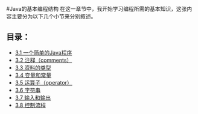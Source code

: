 #Java的基本编程结构
在这一章节中，我开始学习编程所需的基本知识，这张内容主要分为以下几个小节来分别叙述。

## 目录：
- [3.1 一个简单的Java程序](Char3.1.md)
- [3.2 注释（comments）](Char3.2.md)
- [3.3 资料的类型](Char3.3.md)
- [3.4 变量和常量](Char3.4.md)
- [3.5 运算子（operator）](Char3.5.md)
- [3.6 字符串](Char3.6.md)
- [3.7 输入和输出](Char3.7.md)
- [3.8 控制流程](Char3.8.md)






